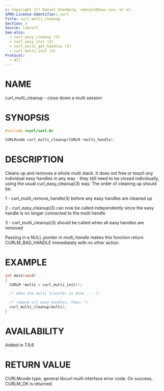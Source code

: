 ```yaml
---
c: Copyright (C) Daniel Stenberg, <daniel@haxx.se>, et al.
SPDX-License-Identifier: curl
Title: curl_multi_cleanup
Section: 3
Source: libcurl
See-also:
  - curl_easy_cleanup (3)
  - curl_easy_init (3)
  - curl_multi_get_handles (3)
  - curl_multi_init (3)
Protocol:
  - All
---
```


# NAME

curl_multi_cleanup - close down a multi session

# SYNOPSIS

~~~c
#include <curl/curl.h>

CURLMcode curl_multi_cleanup(CURLM *multi_handle);
~~~

# DESCRIPTION

Cleans up and removes a whole multi stack. It does not free or touch any
individual easy handles in any way - they still need to be closed
individually, using the usual curl_easy_cleanup(3) way. The order of
cleaning up should be:

1 - curl_multi_remove_handle(3) before any easy handles are cleaned up

2 - curl_easy_cleanup(3) can now be called independently since the easy
handle is no longer connected to the multi handle

3 - curl_multi_cleanup(3) should be called when all easy handles are
removed

Passing in a NULL pointer in *multi_handle* makes this function return
CURLM_BAD_HANDLE immediately with no other action.

# EXAMPLE

~~~c
int main(void)
{
  CURLM *multi = curl_multi_init();

  /* when the multi transfer is done ... */

  /* remove all easy handles, then: */
  curl_multi_cleanup(multi);
}
~~~

# AVAILABILITY

Added in 7.9.6

# RETURN VALUE

CURLMcode type, general libcurl multi interface error code. On success,
CURLM_OK is returned.
